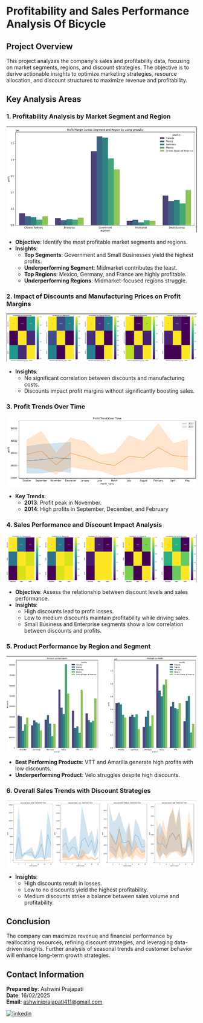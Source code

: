 # Profitability and Sales Performance Analysis Of Bicycle

## Project Overview

This project analyzes the company's sales and profitability data, focusing on market segments, regions, and discount strategies. The objective is to derive actionable insights to optimize marketing strategies, resource allocation, and discount structures to maximize revenue and profitability.

## Key Analysis Areas

### 1. Profitability Analysis by Market Segment and Region

![App Screenshot](https://github.com/kaali7/report-project/blob/main/img_report/Screenshot%20(509).png?raw=true)
- **Objective**: Identify the most profitable market segments and regions.
- **Insights**:
  - **Top Segments**: Government and Small Businesses yield the highest profits.
  - **Underperforming Segment**: Midmarket contributes the least.
  - **Top Regions**: Mexico, Germany, and France are highly profitable.
  - **Underperforming Regions**: Midmarket-focused regions struggle.

### 2. Impact of Discounts and Manufacturing Prices on Profit Margins

![App Screenshot](https://github.com/kaali7/report-project/blob/main/img_report/Screenshot%20(510).png?raw=true)
- **Insights**:
  - No significant correlation between discounts and manufacturing costs.
  - Discounts impact profit margins without significantly boosting sales.

### 3. Profit Trends Over Time

![App Screenshot](https://github.com/kaali7/report-project/blob/main/img_report/Screenshot%20(511).png?raw=true)
- **Key Trends**:
  - **2013**: Profit peak in November.
  - **2014**: High profits in September, December, and February
    
### 4. Sales Performance and Discount Impact Analysis

![App Screenshot](https://github.com/kaali7/report-project/blob/main/img_report/Screenshot%20(512).png?raw=true)
- **Objective**: Assess the relationship between discount levels and sales performance.
- **Insights**:
  - High discounts lead to profit losses.
  - Low to medium discounts maintain profitability while driving sales.
  - Small Business and Enterprise segments show a low correlation between discounts and profits.

### 5. Product Performance by Region and Segment

![App Screenshot](https://github.com/kaali7/report-project/blob/main/img_report/Screenshot%20(514).png?raw=true)
- **Best Performing Products**: VTT and Amarilla generate high profits with low discounts.
- **Underperforming Product**: Velo struggles despite high discounts.
  
### 6. Overall Sales Trends with Discount Strategies

![App Screenshot](https://github.com/kaali7/report-project/blob/main/img_report/Screenshot%20(516).png?raw=true)
- **Insights**:
  - High discounts result in losses.
  - Low to no discounts yield the highest profitability.
  - Medium discounts strike a balance between sales volume and profitability.

## Conclusion

The company can maximize revenue and financial performance by reallocating resources, refining discount strategies, and leveraging data-driven insights. Further analysis of seasonal trends and customer behavior will enhance long-term growth strategies.

## Contact Information

**Prepared by**: Ashwini Prajapati\
**Date**: 16/02/2025\
**Email**: [ashwiniprajapati411@gmail.com](mailto\:ashwiniprajapati411@gmail.com)

[![linkedin](https://img.shields.io/badge/linkedin-0A66C2?style=for-the-badge&logo=linkedin&logoColor=white)](https://www.linkedin.com/feed/)


